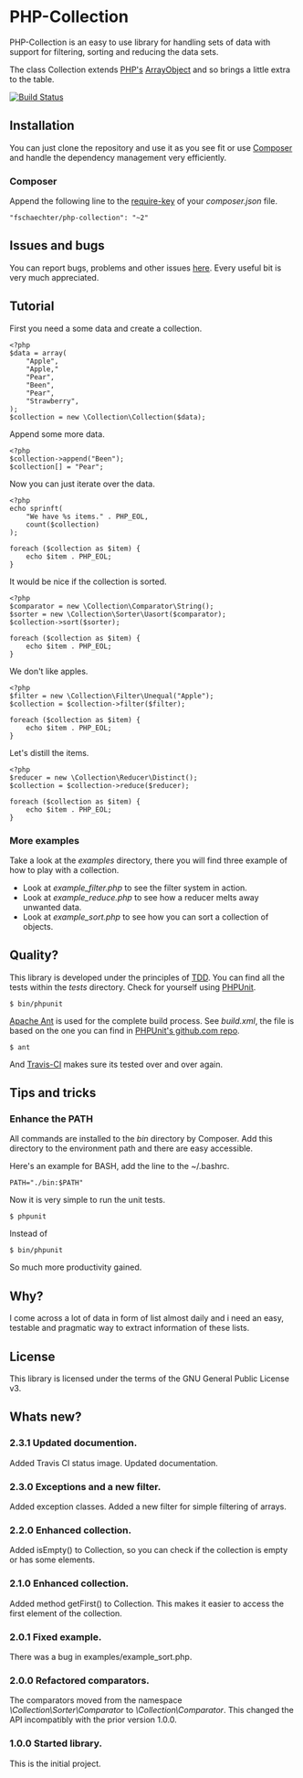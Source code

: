 PHP-Collection
==============

PHP-Collection is an easy to use library for handling sets of data with support
for filtering, sorting and reducing the data sets.

The class Collection extends [PHP's][php] [ArrayObject][php-arrayobject] and so
brings a little extra to the table.

[![Build Status](https://travis-ci.org/fschaechter/php-collection.svg?branch=master)](https://travis-ci.org/fschaechter/php-collection)

Installation
------------

You can just clone the repository and use it as you see fit or use
[Composer][composer] and handle the dependency management very efficiently.

### Composer

Append the following line to the [require-key][composer-require-key] of your
*composer.json* file.

    "fschaechter/php-collection": "~2"


Issues and bugs
---------------

You can report bugs, problems and other issues [here][issues]. Every useful
bit is very much appreciated.


Tutorial
--------

First you need a some data and create a collection.

    <?php
    $data = array(
        "Apple",
        "Apple,"
        "Pear",
        "Been",
        "Pear",
        "Strawberry",
    );
    $collection = new \Collection\Collection($data);

Append some more data.

    <?php
    $collection->append("Been");
    $collection[] = "Pear";

Now you can just iterate over the data.

    <?php
    echo sprinft(
        "We have %s items." . PHP_EOL,
        count($collection)
    );

    foreach ($collection as $item) {
        echo $item . PHP_EOL;
    }

It would be nice if the collection is sorted.

    <?php
    $comparator = new \Collection\Comparator\String();
    $sorter = new \Collection\Sorter\Uasort($comparator);
    $collection->sort($sorter);

    foreach ($collection as $item) {
        echo $item . PHP_EOL;
    }

We don't like apples.

    <?php
    $filter = new \Collection\Filter\Unequal("Apple");
    $collection = $collection->filter($filter);

    foreach ($collection as $item) {
        echo $item . PHP_EOL;
    }

Let's distill the items.

    <?php
    $reducer = new \Collection\Reducer\Distinct();
    $collection = $collection->reduce($reducer);

    foreach ($collection as $item) {
        echo $item . PHP_EOL;
    }


### More examples

Take a look at the *examples* directory, there you will find three example of
how to play with a collection.

* Look at *example_filter.php* to see the filter system in action.
* Look at *example_reduce.php* to see how a reducer melts away unwanted data.
* Look at *example_sort.php* to see how you can sort a collection of objects.


Quality?
--------

This library is developed under the principles of [TDD][wikipedia-tdd]. You can
find all the tests within the *tests* directory. Check for yourself using
[PHPUnit][phpunit].

    $ bin/phpunit

[Apache Ant][apache-ant] is used for the complete build process. See *build.xml*,
the file is based on the one you can find in [PHPUnit's github.com repo][phpunit-github].

    $ ant

And [Travis-CI][travis-ci] makes sure its tested over and over again.


Tips and tricks
----------------

### Enhance the PATH

All commands are installed to the *bin* directory by Composer. Add this directory
to the environment path and there are easy accessible.

Here's an example for BASH, add the line to the ~/.bashrc.

    PATH="./bin:$PATH"

Now it is very simple to run the unit tests.

    $ phpunit

Instead of

    $ bin/phpunit

So much more productivity gained.


Why?
----

I come across a lot of data in form of list almost daily and i need an easy, testable
and pragmatic way to extract information of these lists.


License
-------

This library is licensed under the terms of the GNU General Public License v3.


Whats new?
----------

### 2.3.1 Updated documention.

Added Travis CI status image.
Updated documentation.


### 2.3.0 Exceptions and a new filter.

Added exception classes.
Added a new filter for simple filtering of arrays.


### 2.2.0 Enhanced collection.

Added isEmpty() to Collection, so you can check if the collection is empty or
has some elements.


### 2.1.0 Enhanced collection.

Added method getFirst() to Collection. This makes it easier to access the first
element of the collection.


### 2.0.1 Fixed example.

There was a bug in examples/example_sort.php.


### 2.0.0 Refactored comparators.

The comparators moved from the namespace *\Collection\Sorter\Comparator* to
*\Collection\Comparator*. This changed the API incompatibly with the prior version
1.0.0.


### 1.0.0 Started library.

This is the initial project.


[php]: https://php.net "PHP"
[php-arrayobject]: https://php.net/manual/en/class.arrayobject.php "PHP's manual entry for ArrayObject"
[composer]: https://getcomposer.org "Composer"
[composer-require-key]: https://getcomposer.org/doc/01-basic-usage.md#the-require-key
[issues]: https://github.com/fschaechter/php-collection/issues
[phpunit]: https://phpunit.de "PHPUnit"
[phpunit-github]: https://github.com/sebastianbergmann/phpunit
[wikipedia-tdd]: https://en.wikipedia.org/wiki/Test-driven_development "Test-driven development"
[travis-ci]: https://travis-ci.org "Travis CI"
[apache-ant]: https://ant.apache.org "Apache Ant"
